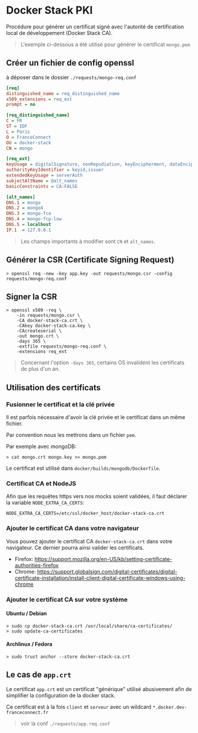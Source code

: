 # Docker Stack PKI

Procédure pour générer un certificat signé avec l'autorité de certification local de développement (Docker Stack CA).

> L'exemple ci-dessous a été utilisé pour générer le certificat `mongo.pem`

## Créer un fichier de config openssl

à déposer dans le dossier `./requests/mongo-req.conf`
```ini
[req]
distinguished_name = req_distinguished_name
x509_extensions = req_ext
prompt = no

[req_distinguished_name]
C = FR
ST = IDF
L = Paris
O = FranceConnect
OU = docker-stack
CN = mongo

[req_ext]
keyUsage = digitalSignature, nonRepudiation, keyEncipherment, dataEncipherment
authorityKeyIdentifier = keyid,issuer
extendedKeyUsage = serverAuth
subjectAltName = @alt_names
basicConstraints = CA:FALSE

[alt_names]
DNS.1 = mongo
DNS.2 = mongo4
DNS.3 = mongo-fca
DNS.4 = mongo-fcp-low
DNS.5 = localhost
IP.1  = 127.0.0.1

```

> Les champs importants à modifier sont `CN` et `alt_names`.

## Générer la CSR (Certificate Signing Request)

```shell
> openssl req -new -key app.key -out requests/mongo.csr -config requests/mongo-req.conf
```

## Signer la CSR

```shell
> openssl x509 -req \ 
    -in requests/mongo.csr \
    -CA docker-stack-ca.crt \
    -CAkey docker-stack-ca.key \
    -CAcreateserial \
    -out mongo.crt \
    -days 365 \
    -extfile requests/mongo-req.conf \
    -extensions req_ext
```

> Concernant l'option `-days 365`, certains OS invalident les certificats de plus d'un an.

## Utilisation des certificats

### Fusionner le certificat et la clé privée

Il est parfois nécessaire d'avoir la clé privée et le certificat dans un même fichier.

Par convention nous les mettrons dans un fichier `pem`.

Par exemple avec mongoDB:
```shell
> cat mongo.crt mongo.key >> mongo.pem
```
Le certificat est utilisé dans `docker/builds/mongodb/Dockerfile`.

### Certificat CA et NodeJS

Afin que les requêtes https vers nos mocks soient validées, il faut déclarer la variable `NODE_EXTRA_CA_CERTS`: 
```
NODE_EXTRA_CA_CERTS=/etc/ssl/docker_host/docker-stack-ca.crt
```

### Ajouter le certificat CA dans votre navigateur

Vous pouvez ajouter le certificat CA `docker-stack-ca.crt` dans votre navigateur. Ce dernier pourra ainsi valider les certificats.

- Firefox: https://support.mozilla.org/en-US/kb/setting-certificate-authorities-firefox
- Chrome: https://support.globalsign.com/digital-certificates/digital-certificate-installation/install-client-digital-certificate-windows-using-chrome

### Ajouter le certificat CA sur votre système

#### Ubuntu / Debian

```shell
> sudo cp docker-stack-ca.crt /usr/local/share/ca-certificates/
> sudo update-ca-certificates
```

#### Archlinux / Fedora

```shell
> sudo trust anchor --store docker-stack-ca.crt
```

## Le cas de `app.crt`

Le certificat `app.crt` est un certificat "générique" utilisé abusivement afin de simplifier la configuration de la docker stack.

Ce certificat est à la fois `client` et `serveur` avec un wildcard `*.docker.dev-franceconnect.fr`
> voir la conf `./requests/app.req.conf`
